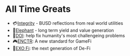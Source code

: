 # All Time Greats

- 💳[Integrity](integrity.md) - BUSD reflections from real world utilities
- 🐘[Elephant](elephant.md) - long term yield and value generation
- 🔴[DOI](doi.md):  help fix humanity's most challengeing problems 
- 🎮[ENCTR](enctr.md): A new standard for GameFi
- 🔷[EXO Fi](exo.md): the next generation of De-Fi